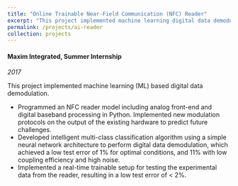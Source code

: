 ```yaml
---
title: "Online Trainable Near-Field Communication (NFC) Reader"
excerpt: "This project implemented machine learning digital data demodulation."
permalink: /projects/ai-reader
collection: projects
---
```

#### Maxim Integrated, Summer Internship
*2017*

This project implemented machine learning (ML) based digital data demodulation.

  * Programmed an NFC reader model including analog front-end and digital baseband processing in Python. Implemented new modulation protocols on the output of the existing hardware to predict future challenges.
  * Developed intelligent multi-class classification algorithm using a simple neural network architecture to perform digital data demodulation, which achieved a low test error of 1% for optimal conditions, and 11% with low coupling efficiency and high noise.
  * Implemented a real-time trainable setup for testing the experimental data from the reader, resulting in a low test error of < 2%.
